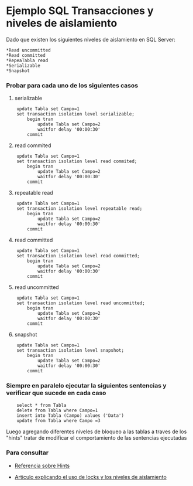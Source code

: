 # Ejemplo SQL Transacciones y niveles de aislamiento 

Dado que existen los siguientes niveles de aislamiento en SQL Server:

    *Read uncommitted
    *Read committed
    *RepeaTabla read
    *Serializable
    *Snapshot

### Probar para cada uno de los siguientes casos

1) serializable

```
    update Tabla set Campo=1	
    set transaction isolation level serializable;
		begin tran                        
			update Tabla set Campo=2
			waitfor delay '00:00:30'                
		commit
```

2) read commited

```
    update Tabla set Campo=1
    set transaction isolation level read commited;
		begin tran                        
			update Tabla set Campo=2
			waitfor delay '00:00:30'                
		commit
```
3) repeatable read

``` 
    update Tabla set Campo=1
    set transaction isolation level repeatable read;
		begin tran                        
			update Tabla set Campo=2
			waitfor delay '00:00:30'                
		commit
```

4) read committed

```
    update Tabla set Campo=1
    set transaction isolation level read committed;
		begin tran                        
			update Tabla set Campo=2
			waitfor delay '00:00:30'                
		commit
```

5) read uncommitted

```
    update Tabla set Campo=1
    set transaction isolation level read uncommitted;
        begin tran                        
            update Tabla set Campo=2
            waitfor delay '00:00:30'                
        commit
```

6) snapshot

```
    update Tabla set Campo=1
    set transaction isolation level snapshot;
		begin tran                        
			update Tabla set Campo=2
			waitfor delay '00:00:30'                
		commit
```

### Siempre en paralelo ejecutar la siguientes sentencias y verificar que sucede en cada caso 

```
    select * from Tabla
    delete from Tabla where Campo=1
    insert into Tabla (Campo) values ('Data')
    update from Tabla where Campo =3
```

Luego agregando diferentes niveles de bloqueo a las tablas a traves de los "hints" tratar de modificar el comportamiento de las sentencias ejecutadas

### Para consultar

* [Referencia sobre Hints](https://msdn.microsoft.com/es-AR/library/ms187373.aspx)

* [Articulo explicando el uso de locks y los niveles de aislamiento](http://www.sql-server-performance.com/2013/transactions-locking/)
